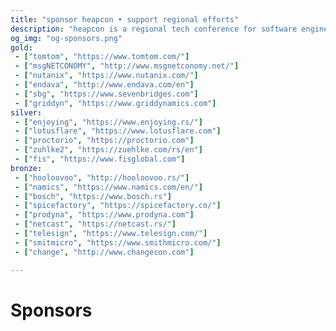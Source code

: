 ```yaml
---
title: "sponsor heapcon • support regional efforts"
description: "heapcon is a regional tech conference for software engineers and tech businesses"
og_img: "og-sponsors.png"
gold:
 - ["tomtom", "https://www.tomtom.com/"]
 - ["msgNETCONOMY", "http://www.msgnetconomy.net/"]
 - ["nutanix", "https://www.nutanix.com/"]
 - ["endava", "http://www.endava.com/en"]
 - ["sbg", "https://www.sevenbridges.com"]
 - ["griddyn", "https://www.griddynamics.com"]
silver:
 - ["enjoying", "https://www.enjoying.rs/"]
 - ["lotusflare", "https://www.lotusflare.com"]
 - ["proctorio", "https://proctorio.com"]
 - ["zuhlke2", "https://zuehlke.com/rs/en"]
 - ["fis", "https://www.fisglobal.com"]
bronze:
 - ["hooloovoo", "http://hooloovoo.rs/"]
 - ["namics", "https://www.namics.com/en/"]
 - ["bosch", "https://www.bosch.rs"]
 - ["spicefactory", "https://spicefactory.co/"]
 - ["prodyna", "https://www.prodyna.com"]
 - ["netcast", "https://netcast.rs/"]
 - ["telesign", "https://www.telesign.com/"]
 - ["smitmicro", "https://www.smithmicro.com/"]
 - ["change", "http://www.changecon.com"]

---
```


# Sponsors
